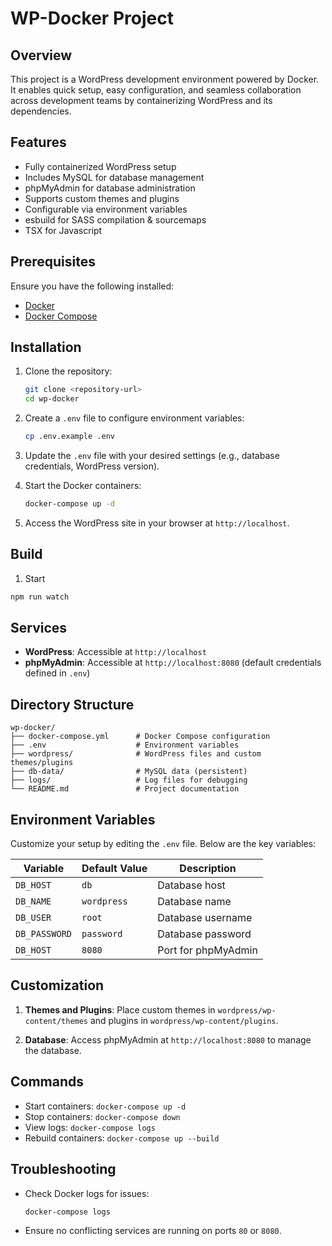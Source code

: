 # WP-Docker Project

## Overview
This project is a WordPress development environment powered by Docker. It enables quick setup, easy configuration, and seamless collaboration across development teams by containerizing WordPress and its dependencies.

## Features
- Fully containerized WordPress setup
- Includes MySQL for database management
- phpMyAdmin for database administration
- Supports custom themes and plugins
- Configurable via environment variables
- esbuild for SASS compilation & sourcemaps
- TSX for Javascript

## Prerequisites
Ensure you have the following installed:
- [Docker](https://www.docker.com/get-started)
- [Docker Compose](https://docs.docker.com/compose/install/)

## Installation
1. Clone the repository:
   ```bash
   git clone <repository-url>
   cd wp-docker
   ```

2. Create a `.env` file to configure environment variables:
   ```bash
   cp .env.example .env
   ```

3. Update the `.env` file with your desired settings (e.g., database credentials, WordPress version).

4. Start the Docker containers:
   ```bash
   docker-compose up -d
   ```

5. Access the WordPress site in your browser at `http://localhost`.

## Build

1. Start
```bash
npm run watch
```

## Services
- **WordPress**: Accessible at `http://localhost`
- **phpMyAdmin**: Accessible at `http://localhost:8080` (default credentials defined in `.env`)

## Directory Structure
```
wp-docker/
├── docker-compose.yml      # Docker Compose configuration
├── .env                    # Environment variables
├── wordpress/              # WordPress files and custom themes/plugins
├── db-data/                # MySQL data (persistent)
├── logs/                   # Log files for debugging
└── README.md               # Project documentation
```

## Environment Variables
Customize your setup by editing the `.env` file. Below are the key variables:

| Variable           | Default Value   | Description                        |
|--------------------|-----------------|------------------------------------|
| `DB_HOST`| `db`            | Database host                     |
| `DB_NAME`| `wordpress`     | Database name                     |
| `DB_USER`| `root`          | Database username                 |
| `DB_PASSWORD`| `password` | Database password                 |
| `DB_HOST`  | `8080`          | Port for phpMyAdmin               |

## Customization
1. **Themes and Plugins**:
   Place custom themes in `wordpress/wp-content/themes` and plugins in `wordpress/wp-content/plugins`.

2. **Database**:
   Access phpMyAdmin at `http://localhost:8080` to manage the database.

## Commands
- Start containers: `docker-compose up -d`
- Stop containers: `docker-compose down`
- View logs: `docker-compose logs`
- Rebuild containers: `docker-compose up --build`

## Troubleshooting
- Check Docker logs for issues:
  ```bash
  docker-compose logs
  ```
- Ensure no conflicting services are running on ports `80` or `8080`.
